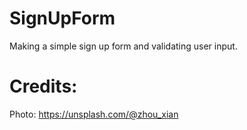 # SignUpForm
Making a simple sign up form and validating user input.

# Credits:

Photo: https://unsplash.com/@zhou_xian